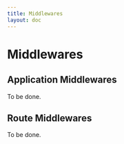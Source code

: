 ```yaml
---
title: Middlewares
layout: doc
---
```


# Middlewares

## Application Middlewares

To be done.

## Route Middlewares

To be done.
